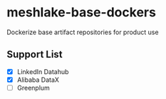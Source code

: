 # meshlake-base-dockers

Dockerize base artifact repositories for product use

## Support List

- [x] LinkedIn Datahub
- [x] Alibaba DataX
- [ ] Greenplum

